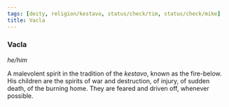 ```yaml
---
tags: [deity, religion/kestavo, status/check/tim, status/check/mike]
title: Vacla
---
```

### Vacla
*he/him*

A malevolent spirit in the tradition of the *kestavo*, known as the fire-below. His children are the spirits of war and destruction, of injury, of sudden death, of the burning home. They are feared and driven off, whenever possible.

